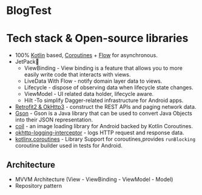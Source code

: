 # BlogTest
# Tech stack & Open-source libraries
- 100% [Kotlin](https://kotlinlang.org/) based, [Coroutines](https://github.com/Kotlin/kotlinx.coroutines) + [Flow](https://kotlin.github.io/kotlinx.coroutines/kotlinx-coroutines-core/kotlinx.coroutines.flow/) for asynchronous.
- JetPack🚀
  - ViewBinding - View binding is a feature that allows you to more easily write code that interacts with views.
  - LiveData With Flow - notify domain layer data to views.
  - Lifecycle - dispose of observing data when lifecycle state changes.
  - ViewModel - UI related data holder, lifecycle aware.
  - Hilt -To simplify Dagger-related infrastructure for Android apps.
- [Retrofit2 & OkHttp3](https://github.com/square/retrofit) - construct the REST APIs and paging network data.
- [Gson](https://github.com/google/gson) - Gson is a Java library that can be used to convert Java Objects into their JSON representation.
- [coil](https://github.com/coil-kt/coil) - an image loading library for Android backed by Kotlin Coroutines.
- [okhttp-logging-interceptor](https://github.com/square/okhttp/blob/master/okhttp-logging-interceptor/README.md) - logs HTTP request and response data.
- [kotlinx.coroutines](https://github.com/Kotlin/kotlinx.coroutines) - Library Support for coroutines,provides `runBlocking` coroutine builder used in tests
for Android.

## Architecture
- MVVM Architecture (View - ViewBinding - ViewModel - Model)
- Repository pattern
